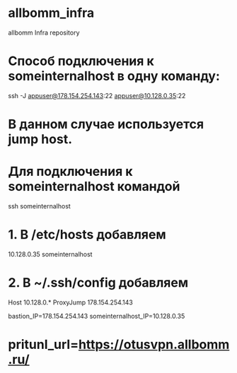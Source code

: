 # allbomm_infra
allbomm Infra repository

# Способ  подключения  к someinternalhost  в  одну команду:
ssh -J appuser@178.154.254.143:22 appuser@10.128.0.35:22
# В данном случае используется jump host.

# Для подключения к someinternalhost командой
ssh someinternalhost

# 1. В /etc/hosts добавляем
10.128.0.35 someinternalhost

# 2. В ~/.ssh/config добавляем
Host 10.128.0.*
    ProxyJump 178.154.254.143

bastion_IP=178.154.254.143
someinternalhost_IP=10.128.0.35
# pritunl_url=https://otusvpn.allbomm.ru/
